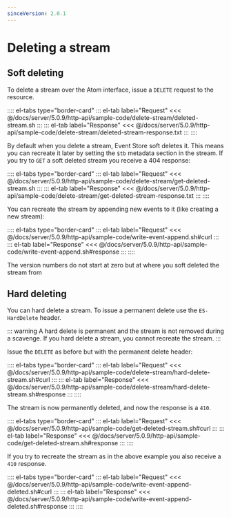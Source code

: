 ```yaml
---
sinceVersion: 2.0.1
---
```


# Deleting a stream

## Soft deleting

To delete a stream over the Atom interface, issue a `DELETE` request to the resource.

:::: el-tabs type="border-card"
::: el-tab label="Request"
<<< @/docs/server/5.0.9/http-api/sample-code/delete-stream/deleted-stream.sh
:::
::: el-tab label="Response"
<<< @/docs/server/5.0.9/http-api/sample-code/delete-stream/deleted-stream-response.txt
:::
::::

By default when you delete a stream, Event Store soft deletes it. This means you can recreate it later by setting the `$tb` metadata section in the stream. If you try to `GET` a soft deleted stream you receive a 404 response:

:::: el-tabs type="border-card"
::: el-tab label="Request"
<<< @/docs/server/5.0.9/http-api/sample-code/delete-stream/get-deleted-stream.sh
:::
::: el-tab label="Response"
<<< @/docs/server/5.0.9/http-api/sample-code/delete-stream/get-deleted-stream-response.txt
:::
::::

You can recreate the stream by appending new events to it (like creating a new stream):

:::: el-tabs type="border-card"
::: el-tab label="Request"
<<< @/docs/server/5.0.9/http-api/sample-code/write-event-append.sh#curl
:::
::: el-tab label="Response"
<<< @/docs/server/5.0.9/http-api/sample-code/write-event-append.sh#response
:::
::::

The version numbers do not start at zero but at where you soft deleted the stream from

## Hard deleting

You can hard delete a stream. To issue a permanent delete use the `ES-HardDelete` header.

::: warning
A hard delete is permanent and the stream is not removed during a scavenge. If you hard delete a stream, you cannot recreate the stream.
:::

Issue the `DELETE` as before but with the permanent delete header:

:::: el-tabs type="border-card"
::: el-tab label="Request"
<<< @/docs/server/5.0.9/http-api/sample-code/delete-stream/hard-delete-stream.sh#curl
:::
::: el-tab label="Response"
<<< @/docs/server/5.0.9/http-api/sample-code/delete-stream/hard-delete-stream.sh#response
:::
::::

The stream is now permanently deleted, and now the response is a `410`.

:::: el-tabs type="border-card"
::: el-tab label="Request"
<<< @/docs/server/5.0.9/http-api/sample-code/get-deleted-stream.sh#curl
:::
::: el-tab label="Response"
<<< @/docs/server/5.0.9/http-api/sample-code/get-deleted-stream.sh#response
:::
::::

If you try to recreate the stream as in the above example you also receive a `410` response.

:::: el-tabs type="border-card"
::: el-tab label="Request"
<<< @/docs/server/5.0.9/http-api/sample-code/write-event-append-deleted.sh#curl
:::
::: el-tab label="Response"
<<< @/docs/server/5.0.9/http-api/sample-code/write-event-append-deleted.sh#response
:::
::::

